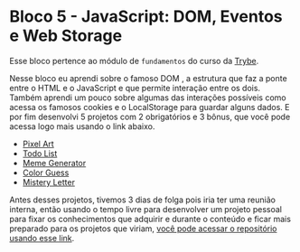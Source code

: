 # Bloco 5 - JavaScript: DOM, Eventos e Web Storage

Esse bloco pertence ao módulo de `fundamentos` do curso da [Trybe](https://www.betrybe.com/).

  Nesse bloco eu aprendi sobre o famoso DOM , a estrutura que faz a ponte entre o HTML e o JavaScript e 
  que permite interação entre os dois. Também aprendi um pouco sobre algumas das interações possíveis 
  como acessa os famosos cookies e o LocalStorage para guardar alguns dados. E por fim desenvolvi 5 
  projetos com 2 obrigatórios e 3 bônus, que você pode acessa logo mais usando o link abaixo.

   - [Pixel Art](https://github.com/Talisson-Sozinho/project-pixel-art)
   - [Todo List](https://github.com/Talisson-Sozinho/project-todo-list)
   - [Meme Generator](https://github.com/Talisson-Sozinho/project-meme-generator)
   - [Color Guess](https://github.com/Talisson-Sozinho/project-color-guess)
   - [Mistery Letter](#)

  Antes desses projetos, tivemos 3 dias de folga pois iria ter uma reunião interna, então usando o tempo
  livre para desenvolver um projeto pessoal para fixar os conhecimentos que adquirir e durante o conteúdo
  e ficar mais preparado para os projetos que viriam, [você pode acessar o repositório usando esse link](https://github.com/Talisson-Sozinho/trybic-pixel-art).
